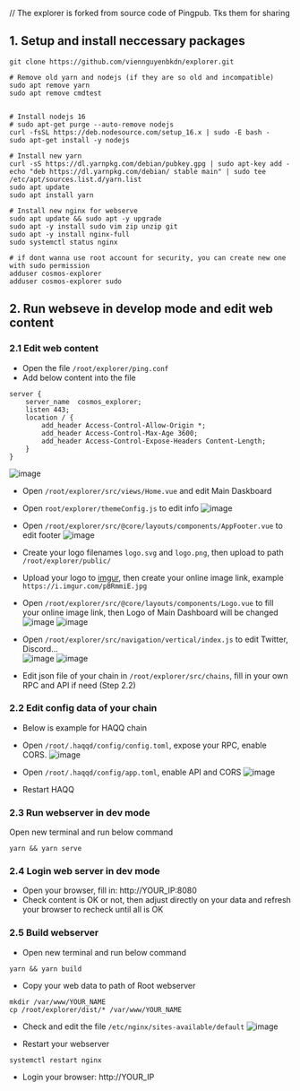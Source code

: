 // The explorer is forked from source code of Pingpub. Tks them for sharing

## 1. Setup and install neccessary packages
```
git clone https://github.com/viennguyenbkdn/explorer.git

# Remove old yarn and nodejs (if they are so old and incompatible)
sudo apt remove yarn
sudo apt remove cmdtest


# Install nodejs 16
# sudo apt-get purge --auto-remove nodejs
curl -fsSL https://deb.nodesource.com/setup_16.x | sudo -E bash -
sudo apt-get install -y nodejs

# Install new yarn
curl -sS https://dl.yarnpkg.com/debian/pubkey.gpg | sudo apt-key add -
echo "deb https://dl.yarnpkg.com/debian/ stable main" | sudo tee /etc/apt/sources.list.d/yarn.list
sudo apt update
sudo apt install yarn

# Install new nginx for webserve
sudo apt update && sudo apt -y upgrade
sudo apt -y install sudo vim zip unzip git
sudo apt -y install nginx-full
sudo systemctl status nginx

# if dont wanna use root account for security, you can create new one with sudo permission
adduser cosmos-explorer
adduser cosmos-explorer sudo
```

## 2. Run webseve in develop mode and edit web content
### 2.1 Edit web content
- Open the file `/root/explorer/ping.conf`
- Add below content into the file
```
server {
    server_name  cosmos_explorer;
    listen 443;
    location / {
        add_header Access-Control-Allow-Origin *;
        add_header Access-Control-Max-Age 3600;
        add_header Access-Control-Expose-Headers Content-Length;
    }
}
```
![image](https://user-images.githubusercontent.com/91453629/190846058-844afa0f-32aa-4362-b991-da6372d939c8.png)

- Open `/root/explorer/src/views/Home.vue` and edit Main Daskboard

- Open `root/explorer/themeConfig.js` to edit info
![image](https://user-images.githubusercontent.com/91453629/190849173-8c15f665-71b5-44f4-98bb-f08401fc08a6.png)

- Open `/root/explorer/src/@core/layouts/components/AppFooter.vue` to edit footer
![image](https://user-images.githubusercontent.com/91453629/190849926-713fc134-c569-4c0d-8097-95e47bb399b8.png)

- Create your logo filenames `logo.svg` and `logo.png`, then upload to path `/root/explorer/public/`

- Upload your logo to [imgur](https://imgur.com/), then create your online image link, example `https://i.imgur.com/pBRmmiE.jpg`
- Open `/root/explorer/src/@core/layouts/components/Logo.vue` to fill your online image link, then Logo of Main Dashboard will be changed
![image](https://user-images.githubusercontent.com/91453629/190850453-7794ca44-9830-4c1f-902c-8e33c2cdee2f.png)
![image](https://user-images.githubusercontent.com/91453629/190850419-859780c3-dd7b-403e-ade0-27ab7cf30111.png)

- Open `/root/explorer/src/navigation/vertical/index.js` to edit Twitter, Discord...  
![image](https://user-images.githubusercontent.com/91453629/191354013-5058783b-65e8-4011-af7b-5fde3862c742.png)
![image](https://user-images.githubusercontent.com/91453629/191354174-488acd87-565b-4c79-8c1c-00ea3e50c241.png)

- Edit json file of your chain in `/root/explorer/src/chains`, fill in your own RPC and API if need (Step 2.2)

### 2.2 Edit config data of your chain
* Below is example for HAQQ chain
- Open `/root/.haqqd/config/config.toml`, expose your RPC, enable CORS.
![image](https://user-images.githubusercontent.com/91453629/190851222-f458943d-7371-436b-8f23-3e2320d450b8.png)

- Open `/root/.haqqd/config/app.toml`, enable API and CORS
![image](https://user-images.githubusercontent.com/91453629/190851252-ea3d6a3b-46b1-49e9-bff8-de1fff904734.png)

- Restart HAQQ

### 2.3 Run webserver in dev mode
Open new terminal and run below command
```
yarn && yarn serve
```
### 2.4 Login web server in dev mode
- Open your browser, fill in: http://YOUR_IP:8080
- Check content is OK or not, then adjust directly on your data and refresh your browser to recheck until all is OK

### 2.5 Build webserver
- Open new terminal and run below command
```
yarn && yarn build
```
- Copy your web data to path of Root webserver
```
mkdir /var/www/YOUR_NAME
cp /root/explorer/dist/* /var/www/YOUR_NAME
```
- Check and edit the file `/etc/nginx/sites-available/default`
![image](https://user-images.githubusercontent.com/91453629/190851426-fc774f5a-f262-4b05-8e1b-e1aa45db2eaf.png)

- Restart your webserver
```
systemctl restart nginx
```

- Login your browser: http://YOUR_IP
